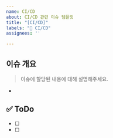 ```yaml
---
name: CI/CD
about: CI/CD 관련 이슈 템플릿
title: "[CI/CD]"
labels: "🚀 CI/CD"
assignees: ''

---
```


## 이슈 개요
> 이슈에 할당된 내용에 대해 설명해주세요.
- 

## ✅ ToDo
- [ ]
- [ ]
